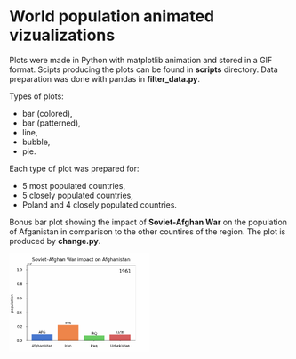 # World population animated vizualizations

Plots were made in Python with matplotlib animation and stored in a GIF format. Scipts producing the plots can be found in **scripts** directory. Data preparation was done with pandas in **filter_data.py**.

Types of plots:
- bar (colored),
- bar (patterned),
- line,
- bubble,
- pie.

Each type of plot was prepared for:
- 5 most populated countries,
- 5 closely populated countries,
- Poland and 4 closely populated countries.

Bonus bar plot showing the impact of **Soviet-Afghan War** on the population of Afganistan in comparison to the other countires of the region. The plot is produced by **change.py**.
<p>
  <img src="plots/change/soviet_afghan.gif" width="50%">
</p>
